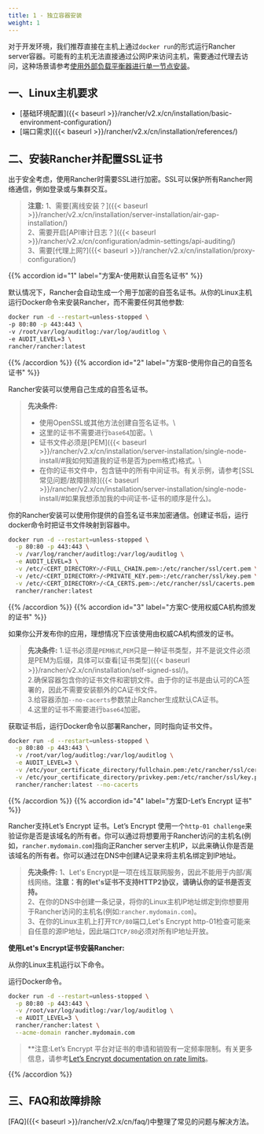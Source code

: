 ```yaml
---
title: 1 - 独立容器安装
weight: 1
---
```


对于开发环境，我们推荐直接在主机上通过`docker run`的形式运行Rancher server容器。可能有的主机无法直接通过公网IP来访问主机，需要通过代理去访问，这种场景请参考[使用外部负载平衡器进行单一节点安装](./single-node-install-external-lb/)。

## 一、Linux主机要求

- [基础环境配置]({{< baseurl >}}/rancher/v2.x/cn/installation/basic-environment-configuration/)
- [端口需求]({{< baseurl >}}/rancher/v2.x/cn/installation/references/)

## 二、安装Rancher并配置SSL证书

出于安全考虑，使用Rancher时需要SSL进行加密。SSL可以保护所有Rancher网络通信，例如登录或与集群交互。

> **注意:**
> 1、需要[离线安装？]({{< baseurl >}}/rancher/v2.x/cn/installation/server-installation/air-gap-installation/) \
> 2、需要开启[API审计日志？]({{< baseurl >}}/rancher/v2.x/cn/configuration/admin-settings/api-auditing/) \
> 3、需要[代理上网?]({{< baseurl >}}/rancher/v2.x/cn/installation/proxy-configuration/)

{{% accordion id="1" label="方案A-使用默认自签名证书" %}}

默认情况下，Rancher会自动生成一个用于加密的自签名证书。从你的Linux主机运行Docker命令来安装Rancher，而不需要任何其他参数:

```bash
docker run -d --restart=unless-stopped \
-p 80:80 -p 443:443 \
-v /root/var/log/auditlog:/var/log/auditlog \
-e AUDIT_LEVEL=3 \
rancher/rancher:latest
```

{{% /accordion %}}
{{% accordion id="2" label="方案B-使用你自己的自签名证书" %}}

Rancher安装可以使用自己生成的自签名证书。

> **先决条件:**
> - 使用OpenSSL或其他方法创建自签名证书。\
> - 这里的证书不需要进行`base64`加密。\
> - 证书文件必须是[PEM]({{< baseurl >}}/rancher/v2.x/cn/installation/server-installation/single-node-install/#我如何知道我的证书是否为pem格式)格式。\
> - 在你的证书文件中，包含链中的所有中间证书。有关示例，请参考[SSL常见问题/故障排除]({{< baseurl >}}/rancher/v2.x/cn/installation/server-installation/single-node-install/#如果我想添加我的中间证书-证书的顺序是什么)。

你的Rancher安装可以使用你提供的自签名证书来加密通信。创建证书后，运行docker命令时把证书文件映射到容器中。

```bash
docker run -d --restart=unless-stopped \
  -p 80:80 -p 443:443 \
  -v /var/log/rancher/auditlog:/var/log/auditlog \
  -e AUDIT_LEVEL=3 \
  -v /etc/<CERT_DIRECTORY>/<FULL_CHAIN.pem>:/etc/rancher/ssl/cert.pem \
  -v /etc/<CERT_DIRECTORY>/<PRIVATE_KEY.pem>:/etc/rancher/ssl/key.pem \
  -v /etc/<CERT_DIRECTORY>/<CA_CERTS.pem>:/etc/rancher/ssl/cacerts.pem \
  rancher/rancher:latest
```

{{% /accordion %}}
{{% accordion id="3" label="方案C-使用权威CA机构颁发的证书" %}}

如果你公开发布你的应用，理想情况下应该使用由权威CA机构颁发的证书。

> **先决条件:**
>1.证书必须是`PEM格式`,`PEM`只是一种证书类型，并不是说文件必须是PEM为后缀，具体可以查看[证书类型]({{< baseurl >}}/rancher/v2.x/cn/installation/self-signed-ssl/)。\
>2.确保容器包含你的证书文件和密钥文件。由于你的证书是由认可的CA签署的，因此不需要安装额外的CA证书文件。\
>3.给容器添加`--no-cacerts`参数禁止Rancher生成默认CA证书。\
>4.这里的证书不需要进行`base64`加密。

获取证书后，运行Docker命令以部署Rancher，同时指向证书文件。

```bash
docker run -d --restart=unless-stopped \
  -p 80:80 -p 443:443 \
  -v /root/var/log/auditlog:/var/log/auditlog \
  -e AUDIT_LEVEL=3 \
  -v /etc/your_certificate_directory/fullchain.pem:/etc/rancher/ssl/cert.pem \
  -v /etc/your_certificate_directory/privkey.pem:/etc/rancher/ssl/key.pem \
  rancher/rancher:latest --no-cacerts
```

{{% /accordion %}}
{{% accordion id="4" label="方案D-Let’s Encrypt 证书" %}}

Rancher支持Let’s Encrypt 证书。Let’s Encrypt 使用一个`http-01 challenge`来验证你是否是该域名的所有者。你可以通过将想要用于Rancher访问的主机名(例如，`rancher.mydomain.com`)指向正Rancher server主机IP，以此来确认你是否是该域名的所有者。你可以通过在DNS中创建A记录来将主机名绑定到IP地址。

> **先决条件:**
>1、Let's Encrypt是一项在线互联网服务，因此不能用于内部/离线网络。**注意：有的let's证书不支持HTTP2协议，请确认你的证书是否支持。**\
>2、在你的DNS中创建一条记录，将你的Linux主机IP地址绑定到你想要用于Rancher访问的主机名(例如:`rancher.mydomain.com`)。\
>3、在你的Linux主机上打开`TCP/80`端口,Let's Encrypt http-01检查可能来自任意的源IP地址，因此端口`TCP/80`必须对所有IP地址开放。

**使用Let's Encrypt证书安装Rancher:**

从你的Linux主机运行以下命令。

运行Docker命令。

```bash
docker run -d --restart=unless-stopped \
  -p 80:80 -p 443:443 \
  -v /root/var/log/auditlog:/var/log/auditlog \
  -e AUDIT_LEVEL=3 \
  rancher/rancher:latest \
  --acme-domain rancher.mydomain.com
```

>**注意:Let’s Encrypt 平台对证书的申请和销毁有一定频率限制。有关更多信息，请参考[Let’s Encrypt documentation on rate limits](https://letsencrypt.org/docs/rate-limits/)。

{{% /accordion %}}

## 三、FAQ和故障排除

[FAQ]({{< baseurl >}}/rancher/v2.x/cn/faq/)中整理了常见的问题与解决方法。
